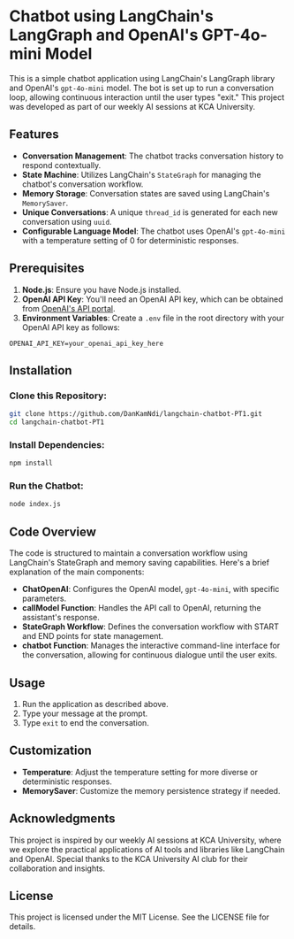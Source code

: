 # Chatbot using LangChain's LangGraph and OpenAI's GPT-4o-mini Model

This is a simple chatbot application using LangChain's LangGraph library and OpenAI's `gpt-4o-mini` model. The bot is set up to run a conversation loop, allowing continuous interaction until the user types "exit." This project was developed as part of our weekly AI sessions at KCA University.

## Features

- **Conversation Management**: The chatbot tracks conversation history to respond contextually.
- **State Machine**: Utilizes LangChain's `StateGraph` for managing the chatbot's conversation workflow.
- **Memory Storage**: Conversation states are saved using LangChain's `MemorySaver`.
- **Unique Conversations**: A unique `thread_id` is generated for each new conversation using `uuid`.
- **Configurable Language Model**: The chatbot uses OpenAI's `gpt-4o-mini` with a temperature setting of 0 for deterministic responses.

## Prerequisites

1. **Node.js**: Ensure you have Node.js installed.
2. **OpenAI API Key**: You'll need an OpenAI API key, which can be obtained from [OpenAI's API portal](https://platform.openai.com/signup).
3. **Environment Variables**: Create a `.env` file in the root directory with your OpenAI API key as follows:

```plaintext
OPENAI_API_KEY=your_openai_api_key_here
```

## Installation

### Clone this Repository:
```bash
git clone https://github.com/DanKamNdi/langchain-chatbot-PT1.git
cd langchain-chatbot-PT1
```

### Install Dependencies:
```bash
npm install
```

### Run the Chatbot:
```bash
node index.js
```

## Code Overview

The code is structured to maintain a conversation workflow using LangChain's StateGraph and memory saving capabilities. Here's a brief explanation of the main components:

- **ChatOpenAI**: Configures the OpenAI model, `gpt-4o-mini`, with specific parameters.
- **callModel Function**: Handles the API call to OpenAI, returning the assistant's response.
- **StateGraph Workflow**: Defines the conversation workflow with START and END points for state management.
- **chatbot Function**: Manages the interactive command-line interface for the conversation, allowing for continuous dialogue until the user exits.

## Usage

1. Run the application as described above.
2. Type your message at the prompt.
3. Type `exit` to end the conversation.

## Customization

- **Temperature**: Adjust the temperature setting for more diverse or deterministic responses.
- **MemorySaver**: Customize the memory persistence strategy if needed.

## Acknowledgments

This project is inspired by our weekly AI sessions at KCA University, where we explore the practical applications of AI tools and libraries like LangChain and OpenAI. Special thanks to the KCA University AI club for their collaboration and insights.

## License

This project is licensed under the MIT License. See the LICENSE file for details.
